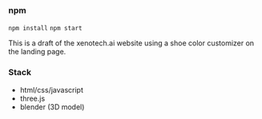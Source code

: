 ### npm

`npm install`
`npm start`

This is a draft of the xenotech.ai website using a shoe color customizer on the landing page.

### Stack

- html/css/javascript
- three.js
- blender (3D model)
